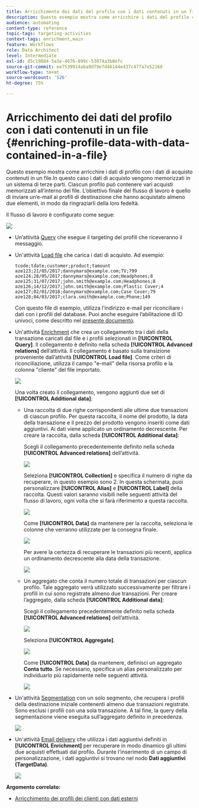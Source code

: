 ```yaml
---
title: Arricchimento dei dati del profilo con i dati contenuti in un file
description: Questo esempio mostra come arricchire i dati del profilo con i dati di acquisto presenti in un file.
audience: automating
content-type: reference
topic-tags: targeting-activities
context-tags: enrichment,main
feature: Workflows
role: Data Architect
level: Intermediate
exl-id: d5c19884-5a3e-4676-899c-53074a3b0efc
source-git-commit: ee7539914aba9df9e7d46144e437c477a7e52168
workflow-type: tm+mt
source-wordcount: '526'
ht-degree: 75%

---
```


# Arricchimento dei dati del profilo con i dati contenuti in un file {#enriching-profile-data-with-data-contained-in-a-file}

Questo esempio mostra come arricchire i dati di profilo con i dati di acquisto contenuti in un file.In questo caso i dati di acquisto vengono memorizzati in un sistema di terze parti. Ciascun profilo può contenere vari acquisti memorizzati all’interno del file. L’obiettivo finale del flusso di lavoro è quello di inviare un’e-mail ai profili di destinazione che hanno acquistato almeno due elementi, in modo da ringraziarli della loro fedeltà.

Il flusso di lavoro è configurato come segue:

![](assets/enrichment_example_workflow.png)

* Un’attività [Query](../../automating/using/query.md) che esegue il targeting dei profili che riceveranno il messaggio.
* Un&#39;attività [Load file](../../automating/using/load-file.md) che carica i dati di acquisto. Ad esempio:

   ```
   tcode;tdate;customer;product;tamount
   aze123;21/05/2017;dannymars@example.com;TV;799
   aze124;28/05/2017;dannymars@example.com;Headphones;8
   aze125;31/07/2017;john.smith@example.com;Headphones;8
   aze126;14/12/2017;john.smith@example.com;Plastic Cover;4
   aze127;02/01/2018;dannymars@example.com;Case Cover;79
   aze128;04/03/2017;clara.smith@example.com;Phone;149
   ```

   Con questo file di esempio, utilizza l’indirizzo e-mail per riconciliare i dati con i profili del database. Puoi anche eseguire l’abilitazione di ID univoci, come descritto nel [presente documento](../../developing/using/configuring-the-resource-s-data-structure.md#generating-a-unique-id-for-profiles-and-custom-resources).

* Un&#39;attività [Enrichment](../../automating/using/enrichment.md) che crea un collegamento tra i dati della transazione caricati dal file e i profili selezionati in **[!UICONTROL Query]**. Il collegamento è definito nella scheda **[!UICONTROL Advanced relations]** dell’attività. Il collegamento è basato sulla transizione proveniente dall’attività **[!UICONTROL Load file]**. Come criteri di riconciliazione, utilizza il campo &quot;e-mail&quot; della risorsa profilo e la colonna &quot;cliente&quot; del file importato.

   ![](assets/enrichment_example_workflow2.png)

   Una volta creato il collegamento, vengono aggiunti due set di **[!UICONTROL Additional data]**:

   * Una raccolta di due righe corrispondenti alle ultime due transazioni di ciascun profilo. Per questa raccolta, il nome del prodotto, la data della transazione e il prezzo del prodotto vengono inseriti come dati aggiuntivi. Ai dati viene applicato un ordinamento decrescente. Per creare la raccolta, dalla scheda **[!UICONTROL Additional data]**:

      Scegli il collegamento precedentemente definito nella scheda **[!UICONTROL Advanced relations]** dell’attività.

      ![](assets/enrichment_example_workflow3.png)

      Seleziona **[!UICONTROL Collection]** e specifica il numero di righe da recuperare, in questo esempio sono 2. In questa schermata, puoi personalizzare **[!UICONTROL Alias]** e **[!UICONTROL Label]** della raccolta. Questi valori saranno visibili nelle seguenti attività del flusso di lavoro, ogni volta che si farà riferimento a questa raccolta.

      ![](assets/enrichment_example_workflow4.png)

      Come **[!UICONTROL Data]** da mantenere per la raccolta, seleziona le colonne che verranno utilizzate per la consegna finale.

      ![](assets/enrichment_example_workflow6.png)

      Per avere la certezza di recuperare le transazioni più recenti, applica un ordinamento decrescente alla data della transazione.

      ![](assets/enrichment_example_workflow7.png)

   * Un aggregato che conta il numero totale di transazioni per ciascun profilo. Tale aggregato verrà utilizzato successivamente per filtrare i profili in cui sono registrate almeno due transazioni. Per creare l’aggregato, dalla scheda **[!UICONTROL Additional data]**:

      Scegli il collegamento precedentemente definito nella scheda **[!UICONTROL Advanced relations]** dell’attività.

      ![](assets/enrichment_example_workflow3.png)

      Seleziona **[!UICONTROL Aggregate]**.

      ![](assets/enrichment_example_workflow8.png)

      Come **[!UICONTROL Data]** da mantenere, definisci un aggregato **Conta tutto**. Se necessario, specifica un alias personalizzato per individuarlo più rapidamente nelle seguenti attività.

      ![](assets/enrichment_example_workflow9.png)

* Un&#39;attività [Segmentation](../../automating/using/segmentation.md) con un solo segmento, che recupera i profili della destinazione iniziale contenenti almeno due transazioni registrate. Sono esclusi i profili con una sola transazione. A tal fine, la query della segmentazione viene eseguita sull’aggregato definito in precedenza.

   ![](assets/enrichment_example_workflow5.png)

* Un&#39;attività [Email delivery](../../automating/using/email-delivery.md) che utilizza i dati aggiuntivi definiti in **[!UICONTROL Enrichment]** per recuperare in modo dinamico gli ultimi due acquisti effettuati dal profilo. Durante l’inserimento di un campo di personalizzazione, i dati aggiuntivi si trovano nel nodo **Dati aggiuntivi (TargetData)**.

   ![](assets/enrichment_example_workflow10.png)

**Argomento correlato:**

* [Arricchimento dei profili dei clienti con dati esterni](https://helpx.adobe.com/it/campaign/kb/simplify-campaign-management.html#Managedatatofuelengagingexperiences)
